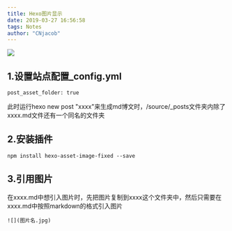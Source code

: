 ```yaml
---
title: Hexo图片显示
date: 2019-03-27 16:56:58
tags: Notes
author: "CNjacob"
---
```


![](example.jpg)

<!--more-->

## 1.设置站点配置_config.yml
```
post_asset_folder: true
```

此时运行hexo new post "xxxx"来生成md博文时，/source/_posts文件夹内除了xxxx.md文件还有一个同名的文件夹

## 2.安装插件
```shell
npm install hexo-asset-image-fixed --save
```

## 3.引用图片
在xxxx.md中想引入图片时，先把图片复制到xxxx这个文件夹中，然后只需要在xxxx.md中按照markdown的格式引入图片

```
![](图片名.jpg)
```

